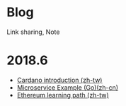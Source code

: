# Blog
Link sharing, Note
# 2018.6
* [Cardano introduction (zh-tw)](https://www.youtube.com/watch?v=hTYvf73uEJ8)
* [Microservice Example (Go)(zh-cn)](https://wuyin.io/2018/06/01/microservices-summaries/)
* [Ethereum learning path (zh-tw)](https://github.com/ChihChengLiang/Ethereum_study_guide)
